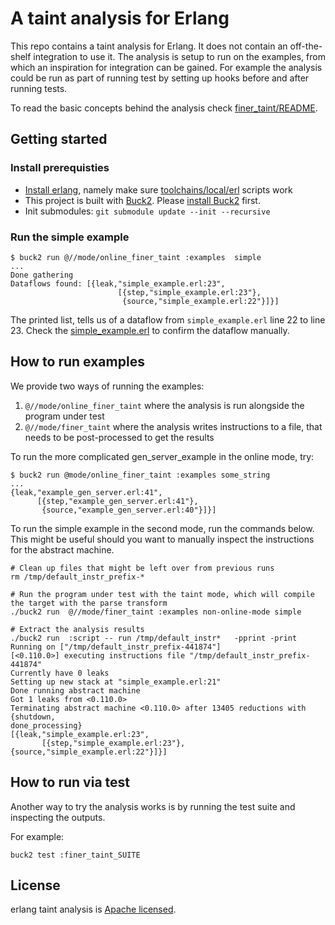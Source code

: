 # A taint analysis for Erlang

This repo contains a taint analysis for Erlang. It does not contain an
off-the-shelf integration to use it. The analysis is setup to run on the
examples, from which an inspiration for integration can be gained. For example
the analysis could be run as part of running test by setting up hooks before
and after running tests.

To read the basic concepts behind the analysis check [finer_taint/README](./finer_taint/README.md).

## Getting started

### Install prerequisties

* [Install erlang](https://www.erlang.org/downloads), namely make sure [toolchains/local/erl](./toolchains/local/erl) scripts work
* This project is built with [Buck2](https://github.com/facebook/buck2).
Please [install Buck2](https://github.com/facebook/buck2?tab=readme-ov-file#installing-buck2) first.
* Init submodules: `git submodule update --init --recursive`

### Run the simple example

```
$ buck2 run @//mode/online_finer_taint :examples  simple
...
Done gathering
Dataflows found: [{leak,"simple_example.erl:23",
                        [{step,"simple_example.erl:23"},
                         {source,"simple_example.erl:22"}]}]
```

The printed list, tells us of a dataflow from `simple_example.erl` line 22 to line 23. Check the [simple_example.erl](./examples/simple_example.erl) to confirm the dataflow manually.



## How to run examples

We provide two ways of running the examples:

1. `@//mode/online_finer_taint` where the analysis is run alongside the program under test
2. `@//mode/finer_taint` where the analysis writes instructions to a file, that needs to be post-processed to get the results


To run the more complicated gen_server_example in the online mode, try:

```
$ buck2 run @mode/online_finer_taint :examples some_string
...
{leak,"example_gen_server.erl:41",
      [{step,"example_gen_server.erl:41"},
       {source,"example_gen_server.erl:40"}]}]
```



To run the simple example in the second mode, run the commands below. This might be useful should you want to manually
inspect the instructions for the abstract machine.

```
# Clean up files that might be left over from previous runs
rm /tmp/default_instr_prefix-*

# Run the program under test with the taint mode, which will compile the target with the parse transform
./buck2 run  @//mode/finer_taint :examples non-online-mode simple

# Extract the analysis results
./buck2 run  :script -- run /tmp/default_instr*   -pprint -print
Running on ["/tmp/default_instr_prefix-441874"]
[<0.110.0>] executing instructions file "/tmp/default_instr_prefix-441874"
Currently have 0 leaks
Setting up new stack at "simple_example.erl:21"
Done running abstract machine
Got 1 leaks from <0.110.0>
Terminating abstract machine <0.110.0> after 13405 reductions with  {shutdown,
done_processing}
[{leak,"simple_example.erl:23",
       [{step,"simple_example.erl:23"},{source,"simple_example.erl:22"}]}]
```


## How to run via test

Another way to try the analysis works is by running the test suite and inspecting the outputs.

For example:

```
buck2 test :finer_taint_SUITE
```

## License

erlang taint analysis is [Apache licensed](./LICENSE).
